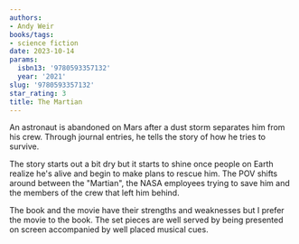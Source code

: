 ```yaml
---
authors:
- Andy Weir
books/tags:
- science fiction
date: 2023-10-14
params:
  isbn13: '9780593357132'
  year: '2021'
slug: '9780593357132'
star_rating: 3
title: The Martian
---
```


An astronaut is abandoned on Mars after a dust storm separates him from his crew. Through journal entries, he tells the story of how he tries to survive.

<!--more-->

The story starts out a bit dry but it starts to shine once people on Earth realize he's alive and begin to make plans to rescue him. The POV shifts around between the "Martian", the NASA employees trying to save him and the members of the crew that left him behind.

The book and the movie have their strengths and weaknesses but I prefer the movie to the book. The set pieces are well served by being presented on screen accompanied by well placed musical cues.